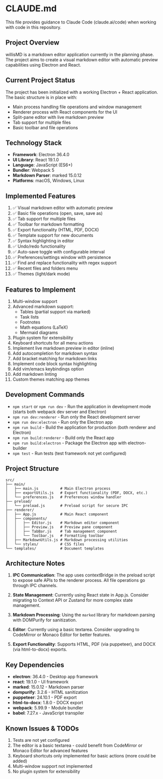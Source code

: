 # CLAUDE.md

This file provides guidance to Claude Code (claude.ai/code) when working with code in this repository.

## Project Overview

willisMD is a markdown editor application currently in the planning phase. The project aims to create a visual markdown editor with automatic preview capabilities using Electron and React.

## Current Project Status

The project has been initialized with a working Electron + React application. The basic structure is in place with:
- Main process handling file operations and window management
- Renderer process with React components for the UI
- Split-pane editor with live markdown preview
- Tab support for multiple files
- Basic toolbar and file operations

## Technology Stack

- **Framework**: Electron 36.4.0
- **UI Library**: React 19.1.0
- **Language**: JavaScript (ES6+)
- **Bundler**: Webpack 5
- **Markdown Parser**: marked 15.0.12
- **Platforms**: macOS, Windows, Linux

## Implemented Features

1. ✅ Visual markdown editor with automatic preview
2. ✅ Basic file operations (open, save, save as)
3. ✅ Tab support for multiple files
4. ✅ Toolbar for markdown formatting
5. ✅ Export functionality (HTML, PDF, DOCX)
6. ✅ Template support for new documents
7. ✅ Syntax highlighting in editor
8. ✅ Undo/redo functionality
9. ✅ Auto-save toggle with configurable interval
10. ✅ Preferences/settings window with persistence
11. ✅ Find and replace functionality with regex support
12. ✅ Recent files and folders menu
13. ✅ Themes (light/dark mode)

## Features to Implement

1. Multi-window support
2. Advanced markdown support:
   - Tables (partial support via marked)
   - Task lists
   - Footnotes
   - Math equations (LaTeX)
   - Mermaid diagrams
3. Plugin system for extensibility
4. Keyboard shortcuts for all menu actions
2. Implement live markdown preview in editor (inline)
3. Add autocompletion for markdown syntax
4. Add bracket matching for markdown links
5. Implement code block syntax highlighting
1. Add vim/emacs keybindings option
3. Add markdown linting
4. Custom themes matching app themes


## Development Commands

- `npm start` or `npm run dev` - Run the application in development mode (starts both webpack dev server and Electron)
- `npm run dev:renderer` - Run only the React development server
- `npm run dev:electron` - Run only the Electron app
- `npm run build` - Build the application for production (both renderer and Electron)
- `npm run build:renderer` - Build only the React app
- `npm run build:electron` - Package the Electron app with electron-builder
- `npm test` - Run tests (test framework not yet configured)

## Project Structure

```
src/
├── main/
│   ├── main.js          # Main Electron process
│   ├── exportUtils.js   # Export functionality (PDF, DOCX, etc.)
│   └── preferences.js   # Preferences window handler
├── preload/
│   └── preload.js       # Preload script for secure IPC
├── renderer/
│   ├── App.js           # Main React component
│   ├── components/
│   │   ├── Editor.js    # Markdown editor component
│   │   ├── Preview.js   # Preview pane component
│   │   ├── TabBar.js    # Tab management component
│   │   └── Toolbar.js   # Formatting toolbar
│   ├── MarkdownUtils.js # Markdown processing utilities
│   └── styles/          # CSS files
└── templates/           # Document templates
```

## Architecture Notes

1. **IPC Communication**: The app uses contextBridge in the preload script to expose safe APIs to the renderer process. All file operations go through IPC channels.

2. **State Management**: Currently using React state in App.js. Consider migrating to Context API or Zustand for more complex state management.

3. **Markdown Processing**: Using the `marked` library for markdown parsing with DOMPurify for sanitization.

4. **Editor**: Currently using a basic textarea. Consider upgrading to CodeMirror or Monaco Editor for better features.

5. **Export Functionality**: Supports HTML, PDF (via puppeteer), and DOCX (via html-to-docx) exports.

## Key Dependencies

- **electron**: 36.4.0 - Desktop app framework
- **react**: 19.1.0 - UI framework
- **marked**: 15.0.12 - Markdown parser
- **dompurify**: 3.2.6 - HTML sanitization
- **puppeteer**: 24.10.1 - PDF export
- **html-to-docx**: 1.8.0 - DOCX export
- **webpack**: 5.99.9 - Module bundler
- **babel**: 7.27.x - JavaScript transpiler

## Known Issues & TODOs

1. Tests are not yet configured
2. The editor is a basic textarea - could benefit from CodeMirror or Monaco Editor for advanced features
3. Keyboard shortcuts only implemented for basic actions (more could be added)
4. Multi-window support not implemented
5. No plugin system for extensibility